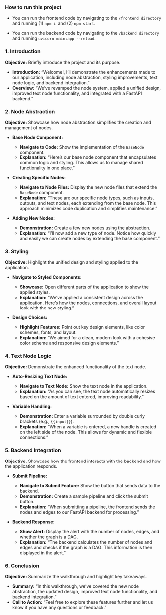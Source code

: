 ### **How to run this project**
- You can run the frontend code by navigating to the `/frontend directory` and running
(1) `npm i `and (2) `npm start`.

- You can run the backend code by navigating to the
`/backend directory` and running `uvicorn main:app --reload`.


### 1. **Introduction**

**Objective:** Briefly introduce the project and its purpose.

- **Introduction:** “Welcome!, I’ll demonstrate the enhancements made to our application, including node abstraction, styling improvements, text node logic, and backend integration.”
- **Overview:** “We’ve revamped the node system, applied a unified design, improved text node functionality, and integrated with a FastAPI backend.”

### 2. **Node Abstraction**

**Objective:** Showcase how node abstraction simplifies the creation and management of nodes.

- **Base Node Component:**
  - **Navigate to Code:** Show the implementation of the `BaseNode` component.
  - **Explanation:** “Here’s our base node component that encapsulates common logic and styling. This allows us to manage shared functionality in one place.”

- **Creating Specific Nodes:**
  - **Navigate to Node Files:** Display the new node files that extend the `BaseNode` component.
  - **Explanation:** “These are our specific node types, such as inputs, outputs, and text nodes, each extending from the base node. This approach minimizes code duplication and simplifies maintenance.”

- **Adding New Nodes:**
  - **Demonstration:** Create a few new nodes using the abstraction.
  - **Explanation:** “I’ll now add a new type of node. Notice how quickly and easily we can create nodes by extending the base component.”

### 3. **Styling**

**Objective:** Highlight the unified design and styling applied to the application.

- **Navigate to Styled Components:**
  - **Showcase:** Open different parts of the application to show the applied styles.
  - **Explanation:** “We’ve applied a consistent design across the application. Here’s how the nodes, connections, and overall layout look with the new styling.”

- **Design Choices:**
  - **Highlight Features:** Point out key design elements, like color schemes, fonts, and layout.
  - **Explanation:** “We aimed for a clean, modern look with a cohesive color scheme and responsive design elements.”

### 4. **Text Node Logic**

**Objective:** Demonstrate the enhanced functionality of the text node.

- **Auto-Resizing Text Node:**
  - **Navigate to Text Node:** Show the text node in the application.
  - **Explanation:** “As you can see, the text node automatically resizes based on the amount of text entered, improving readability.”

- **Variable Handling:**
  - **Demonstration:** Enter a variable surrounded by double curly brackets (e.g., `{{input}}`).
  - **Explanation:** “When a variable is entered, a new handle is created on the left side of the node. This allows for dynamic and flexible connections.”

### 5. **Backend Integration**

**Objective:** Showcase how the frontend interacts with the backend and how the application responds.

- **Submit Pipeline:**
  - **Navigate to Submit Feature:** Show the button that sends data to the backend.
  - **Demonstration:** Create a sample pipeline and click the submit button.
  - **Explanation:** “When submitting a pipeline, the frontend sends the nodes and edges to our FastAPI backend for processing.”

- **Backend Response:**
  - **Show Alert:** Display the alert with the number of nodes, edges, and whether the graph is a DAG.
  - **Explanation:** “The backend calculates the number of nodes and edges and checks if the graph is a DAG. This information is then displayed in the alert.”

### 6. **Conclusion**

**Objective:** Summarize the walkthrough and highlight key takeaways.

- **Summary:** “In this walkthrough, we’ve covered the new node abstraction, the updated design, improved text node functionality, and backend integration.”
- **Call to Action:** “Feel free to explore these features further and let us know if you have any questions or feedback.”